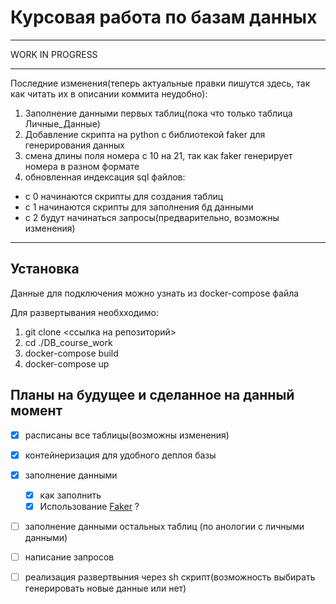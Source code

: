 # Курсовая работа по базам данных
****
WORK IN PROGRESS
****
Последние изменения(теперь актуальные правки пишутся здесь, так как читать их в описании коммита неудобно):

1) Заполнение данными первых таблиц(пока что только таблица Личные_Данные)
2) Добавление скрипта на python с библиотекой faker для генерирования данных
3) смена длины поля номера с 10 на 21, так как faker генерирует номера в разном формате
4) обновленная индексация sql файлов:
  - c 0 начинаются скрипты для создания таблиц
  - с 1 начинаются скрипты для заполнения бд данными
  - с 2 будут начинаться запросы(предварительно, возможны изменения)

****
## Установка
Данные для подключения можно узнать из docker-compose файла

Для развертывания необхходимо:
1) git clone <ссылка на репозиторий>
2) cd ./DB_course_work
3) docker-compose build
4) docker-compose up

## Планы на будущее и сделанное на данный момент
- [x] расписаны все таблицы(возможны изменения)
- [x] контейнеризация для удобного деплоя базы 
- [x] заполнение данными
  - [x] как заполнить
  - [x] Использование [Faker](https://github.com/joke2k/faker) ?
- [ ] заполнение данными остальных таблиц (по анологии с личными данными)
- [ ] написание запросов
- [ ] реализация развертвыния через sh скрипт(возможность выбирать генерировать новые данные или нет)

